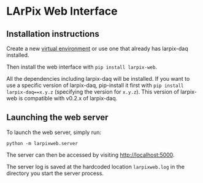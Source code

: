 LArPix Web Interface
====================

Installation instructions
-------------------------

Create a new [virtual
environment](https://larpix-daq.readthedocs.io/en/latest/guide/install.html#virtual-environment)
or use one that already has larpix-daq installed.

Then install the web interface with ``pip install larpix-web``.

All the dependencies including larpix-daq will be installed. If you
want to use a specific version of larpix-daq, pip-install it first with
``pip install larpix-daq==x.y.z`` (specifying the version for
``x.y.z``). This version of larpix-web is compatible with v0.2.x of
larpix-daq.

Launching the web server
------------------------

To launch the web server, simply run:

```
python -m larpixweb.server
```

The server can then be accessed by visiting <http://localhost:5000>.

The server log is saved at the hardcoded location ``larpixweb.log`` in
the directory you start the server process.
